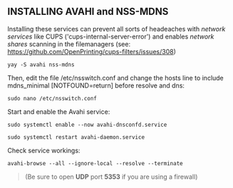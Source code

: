 ## INSTALLING AVAHI and NSS-MDNS

Installing these services can prevent all sorts of headeaches with *network services* like CUPS ('cups-internal-server-error') and enables *network shares* scanning in the filemanagers (see: https://github.com/OpenPrinting/cups-filters/issues/308)

    yay -S avahi nss-mdns
    
Then, edit the file /etc/nsswitch.conf and change the hosts line to include mdns_minimal [NOTFOUND=return] before resolve and dns:

    sudo nano /etc/nsswitch.conf
    
Start and enable the Avahi service:

    sudo systemctl enable --now avahi-dnsconfd.service
    
    sudo systemctl restart avahi-daemon.service
    
Check service workings:

    avahi-browse --all --ignore-local --resolve --terminate


> (Be sure to open **UDP** port **5353** if you are using a firewall)

